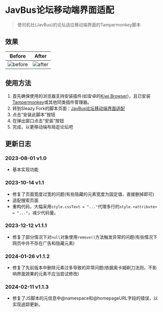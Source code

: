 # JavBus论坛移动端界面适配

> 使司机社(JavBus)的论坛适应移动端界面的Tampermonkey脚本

## 效果

|Before|After|
|:----:|:---:|
|![before](https://i.mji.rip/2023/08/01/cd00c10b419cc7577f081f54bc7e9475.png)|![after](https://i.mji.rip/2023/08/01/dd645dd5ac87f2b000cd5d25d3ede18b.png)|

## 使用方法

1. 首先确保使用的浏览器支持安装插件(如安卓的[Kiwi Browser](https://kiwibrowser.com/))，且已安装[Tampermonkey](https://www.tampermonkey.net/)或其他同类插件管理器。
2. 转到Sleazy Fork的脚本页面：[JavBus论坛移动端界面适配](https://sleazyfork.org/zh-CN/scripts/472169-javbus论坛移动端界面适配)
3. 点击“安装此脚本”按钮
4. 在弹出窗口点击“安装”按钮
5. 完成，以更移动端布局逛论坛吧

## 更新日志

### 2023-08-01 v1.0

* 基本实现功能

### 2023-10-14 v1.1

* 修复了页面宽度过宽的问题(有些隐藏的元素宽度为固定值，直接删掉即可)
* 适配搜索页面
* 重构代码，大幅采用`style.cssText = "..."`代理多行的`style.<attribute> = "..."`，减少代码量。

### 2023-12-12 v1.1.1

* 修复了部分情况下对`null`对象使用`remove()`方法触发异常的问题(有些情况下网页中并不存在广告和隐藏元素)

### 2024-01-26 v1.1.2

* 修复了先前版本中删除元素过多导致的异常问题(依据奥卡姆剃刀法则，不影响界面效果的元素不应当尝试修改)

### 2024-02-11 v1.1.3

* 修复了JS脚本的元信息中@namespace和@homepageURL字段的错误，以实现追踪更新。
